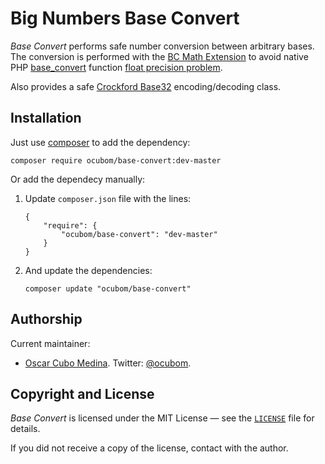 Big Numbers Base Convert
========================

_Base Convert_ performs safe number conversion between arbitrary bases. The
conversion is performed with the [BC Math Extension][] to avoid native PHP
[base_convert][] function [float precision problem][].

Also provides a safe [Crockford Base32][] encoding/decoding class.

Installation
------------

Just use [composer][] to add the dependency:

```
composer require ocubom/base-convert:dev-master
```

Or add the dependecy manually:

1.  Update ``composer.json`` file with the lines:

    ```
    {
        "require": {
            "ocubom/base-convert": "dev-master"
        }
    }
    ```

2.  And update the dependencies:

    ```
    composer update "ocubom/base-convert"
    ```

Authorship
----------

Current maintainer:

* [Oscar Cubo Medina](http://github.com/ocubom/ "@ocubom projects").
  Twitter: [@ocubom](http://twitter.com/ocubom/ "@ocubom on twitter").

Copyright and License
---------------------

_Base Convert_ is licensed under the MIT License — see the [`LICENSE`][0] file
for details.

If you did not receive a copy of the license, contact with the author.


[0]: http://github.com/ocubom/base-convert/blob/master/LICENSE
    "Base Convert License"


[base_convert]: http://php.net/manual/function.base-convert.php
    "BCMath Arbitrary Precision Mathematics"

[BC Math Extension]: http://php.net/manual/book.bc.php
    "BCMath Arbitrary Precision Mathematics"

[Composer]: http://getcomposer.org/
    "Composer Dependency Manager for PHP"

[Crockford Base32]: http://www.crockford.com/wrmg/base32.html
    "Douglas Crockford's Base32 Encoding"

[float precision problem]: http://php.net/manual/en/language.types.float.php
    "Floating point numbers"
